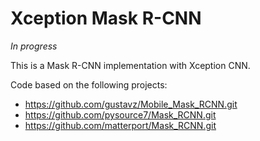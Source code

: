 # Xception Mask R-CNN

*In progress*

This is a Mask R-CNN implementation with Xception CNN.

Code based on the following projects: 
- https://github.com/gustavz/Mobile_Mask_RCNN.git
- https://github.com/pysource7/Mask_RCNN.git
- https://github.com/matterport/Mask_RCNN.git

